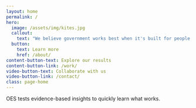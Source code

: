 ```yaml
---
layout: home
permalink: /
hero:
  image: /assets/img/kites.jpg
  callout:
    text: "We believe government works best when it's built for people."
  button:
    text: Learn more
    href: /about/
content-button-text: Explore our results
content-button-link: /work/
video-button-text: Collaborate with us
video-button-link: /contact/
class: page-home
---
```

OES tests evidence-based insights to quickly learn what works.
